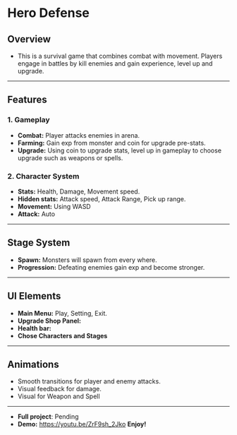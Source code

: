 # Hero Defense

## Overview
- This is a survival game that combines combat with movement. Players engage in battles by kill enemies and gain experience, level up and upgrade.

---

## Features

### 1. Gameplay
- **Combat:** Player attacks enemies in arena.
- **Farming:** Gain exp from monster and coin for upgrade pre-stats.
- **Upgrade:** Using coin to upgrade stats, level up in gameplay to choose upgrade such as weapons or spells.

### 2. Character System
- **Stats:** Health, Damage, Movement speed.
- **Hidden stats:** Attack speed, Attack Range, Pick up range.
- **Movement:** Using WASD
- **Attack:** Auto
---

## Stage System
- **Spawn:** Monsters will spawn from every where.
- **Progression:** Defeating enemies gain exp and become stronger.

---

## UI Elements
- **Main Menu:** Play, Setting, Exit.
- **Upgrade Shop Panel:**
- **Health bar:**
- **Chose Characters and Stages**

---

## Animations
- Smooth transitions for player and enemy attacks.
- Visual feedback for damage.
- Visual for Weapon and Spell

---
- **Full project**: Pending
- **Demo:** https://youtu.be/ZrF9sh_2Jko
**Enjoy!**
